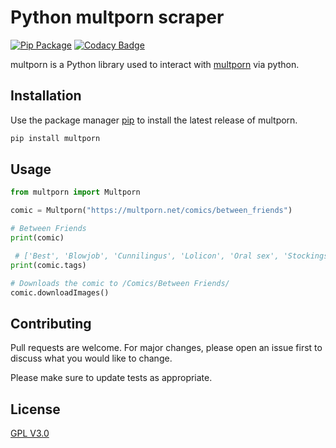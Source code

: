# Python multporn scraper

[![Pip Package](https://github.com/pyporn-san/MPdownloader/workflows/Upload%20Python%20Package/badge.svg)](https://pypi.org/project/Multporn/) [![Codacy Badge](https://api.codacy.com/project/badge/Grade/0d152a094f5c481e8b886be58e13aeaf)](https://app.codacy.com/gh/pyporn-san/Multporn?utm_source=github.com&utm_medium=referral&utm_content=pyporn-san/Multporn&utm_campaign=Badge_Grade)

multporn is a Python library used to interact with [multporn](https://multporn.net/) via python.

## Installation

Use the package manager [pip](https://pip.pypa.io/en/stable/) to install the latest release of multporn.

```bash
pip install multporn
```

## Usage

```python
from multporn import Multporn

comic = Multporn("https://multporn.net/comics/between_friends")

# Between Friends
print(comic)

 # ['Best', 'Blowjob', 'Cunnilingus', 'Lolicon', 'Oral sex', 'Stockings', 'Straight', 'Straight Shota', 'Virgin']
print(comic.tags)

# Downloads the comic to /Comics/Between Friends/
comic.downloadImages()
```

## Contributing

Pull requests are welcome. For major changes, please open an issue first to discuss what you would like to change.

Please make sure to update tests as appropriate.

## License

[GPL V3.0](https://choosealicense.com/licenses/gpl-3.0/)
